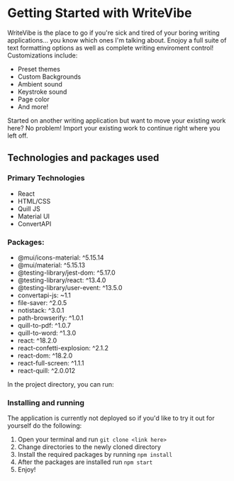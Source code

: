 # Getting Started with WriteVibe

WriteVibe is the place to go if you're sick and tired of your boring writing applications... you know which ones I'm talking about. 
Enojoy a full suite of text formatting options as well as complete writing enviroment control!
Customizations include: 
- Preset themes
- Custom Backgrounds
- Ambient sound
- Keystroke sound
- Page color
- And more!

Started on another writing application but want to move your existing work here? No problem! Import your existing work to continue right where you left off.

## Technologies and packages used
### Primary Technologies
- React
- HTML/CSS
- Quill JS
- Material UI
- ConvertAPI
  
### Packages:
- @mui/icons-material: ^5.15.14
- @mui/material: ^5.15.13
- @testing-library/jest-dom: ^5.17.0
- @testing-library/react: ^13.4.0
- @testing-library/user-event: ^13.5.0
- convertapi-js: ~1.1
- file-saver: ^2.0.5
- notistack: ^3.0.1
- path-browserify: ^1.0.1
- quill-to-pdf: ^1.0.7
- quill-to-word: ^1.3.0
- react: ^18.2.0
- react-confetti-explosion: ^2.1.2
- react-dom: ^18.2.0
- react-full-screen: ^1.1.1
- react-quill: ^2.0.012

In the project directory, you can run:

### Installing and running 

The application is currently not deployed so if you'd like to try it out for yourself do the following:
1. Open your terminal and run `git clone <link here>`
2. Change directories to the newly cloned directory
3. Install the required packages by running `npm install`
4. After the packages are installed run `npm start`
5. Enjoy!
